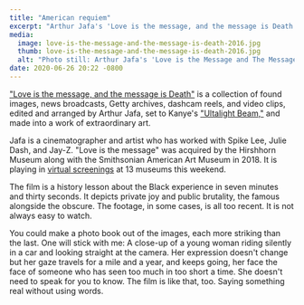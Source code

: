```yaml
---
title: "American requiem"
excerpt: "Arthur Jafa's 'Love is the message, and the message is Death' is an extraordinary piece of video art."
media:
  image: love-is-the-message-and-the-message-is-death-2016.jpg
  thumb: love-is-the-message-and-the-message-is-death-2016.jpg
  alt: "Photo still: Arthur Jafa's 'Love is the Message and The Message is Death'"
date: 2020-06-26 20:22 -0800
---
```


["Love is the message, and the message is Death"](https://www.moca.org/program/arthur-jafa-love-is-the-message-the-message-is-death) is a collection of found images, news broadcasts, Getty archives, dashcam reels, and video clips, edited and arranged by Arthur Jafa, set to Kanye's ["Ultalight Beam,"](https://www.youtube.com/watch?v=6oHdAA3AqnE) and made into a work of extraordinary art.

Jafa is a cinematographer and artist who has worked with Spike Lee, Julie Dash, and Jay-Z. "Love is the message" was acquired by the Hirshhorn Museum along with the Smithsonian American Art Museum in 2018. It is playing in [virtual screenings](https://hirshhorn.si.edu/news/press-release/love-is-the-message-the-message-is-death-streamed-june-26-28/) at 13 museums this weekend.

The film is a history lesson about the Black experience in seven minutes and thirty seconds. It depicts private joy and public brutality, the famous alongside the obscure. The footage, in some cases, is all too recent. It is not always easy to watch.

You could make a photo book out of the images, each more striking than the last. One will stick with me: A close-up of a young woman riding silently in a car and looking straight at the camera. Her expression doesn't change but her gaze travels for a mile and a year, and keeps going, her face the face of someone who has seen too much in too short a time. She doesn't need to speak for you to know. The film is like that, too. Saying something real without using words.

